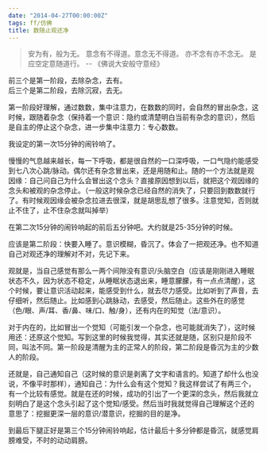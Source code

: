 ```yaml
---
date: "2014-04-27T00:00:00Z"
tags: ff/仿佛
title: 数随止观还净
---
```


> 安为有，般为无。
> 意念有不得道。意念无不得道。
> 亦不念有亦不念无。
> 是应空定意随道行。
> -- 《佛说大安般守意经》

前三个是第一阶段，去除杂念，去有。  
后三个是第二阶段，去除沉寂，去无。

第一阶段好理解，通过数数，集中注意力，在数数的同时，会自然的冒出杂念，这时候，跟随着杂念（保持着一个意识：隐约或清楚明白当前有杂念的意识），然后是自主的停止这个杂念，进一步集中注意力：专心数数。

我设定的第一次15分钟的闹铃响了。

慢慢的气息越来越长，每一下呼吸，都是很自然的一口深呼吸，一口气隐约能感受到七八次心跳/脉动。偶尔还有杂念冒出来，还是用随和止。随的一个方法就是观因缘：自己问自己为什么会冒出这个念头？直接原因想到以后，就把这个观因缘的念头和被观的杂念停止。（一般这时候杂念已经自然的消失了，只要回到数数就行了。有时候观因缘会被杂念拉进去很深，就是胡思乱想了很多。注意觉知，否则就止不住了，止不住杂念就叫掉举）

在第二次15分钟的闹铃响起的前后五分钟吧。大约就是25-35分钟的时候。

应该是第二阶段：快要入睡了。意识模糊，昏沉了。体会了一把观还净。也不知道自己对观还净的理解对不对，先记下来。

观就是，当自己感觉有那么一两个间隙没有意识/头脑空白（应该是刚刚进入睡眠状态不久，因为状态不稳定，从睡眠状态退出来，睡意朦朦，有一点点清醒），这个时候，要让意识活动起来，能感受到什么，就去尽力感受。比如听到了声音，去仔细听，然后随止。比如感到心跳脉动，去感受，然后随止。这些外在的感觉（色/眼、声/耳、香/鼻、味/口、触/身），还有内在的知觉（法/意识）。

对于内在的，比如冒出一个觉知（可能引发一个杂念，也可能就消失了），这时候用还：还原这个觉知。写到这里的时候我觉得，其实还就是随，区别只是阶段不同，叫法不同。第一阶段是清醒为主的正常人的阶段，第二阶段是昏沉为主的少数人的阶段。

还就是，自己通知自己（这时候的意识是剥离了文字和语言的。知道了却什么也没说，不像平时那样），通知自己：为什么会有这个觉知？我这样尝试了有两三个，有一个比较有感觉。就是在还的时候，成功的引出了一个更深的念头，然后我就立刻明白了是这个念头引起了这个觉知/感受。然后当时我就觉得自己理解这个还的意思了：挖掘更深一层的意识/潜意识，挖掘的目的是净。

到最后下腿正好是第三个15分钟闹铃响起，估计最后十多分钟都是昏沉，就感觉肩膀难受，不时的动动肩膀。

